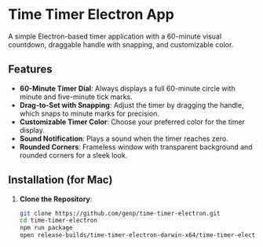 # Time Timer Electron App

A simple Electron-based timer application with a 60-minute visual countdown, draggable handle with snapping, and customizable color.

## Features

- **60-Minute Timer Dial**: Always displays a full 60-minute circle with minute and five-minute tick marks.
- **Drag-to-Set with Snapping**: Adjust the timer by dragging the handle, which snaps to minute marks for precision.
- **Customizable Timer Color**: Choose your preferred color for the timer display.
- **Sound Notification**: Plays a sound when the timer reaches zero.
- **Rounded Corners**: Frameless window with transparent background and rounded corners for a sleek look.

## Installation (for Mac)

1. **Clone the Repository**:

   ```bash
   git clone https://github.com/genp/time-timer-electron.git
   cd time-timer-electron
   npm run package
   open release-builds/time-timer-electron-darwin-x64/time-timer-electron.app
